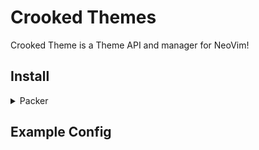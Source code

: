 # Crooked Themes

Crooked Theme is a Theme API and manager for NeoVim!

## Install
<details>
 <summary>Packer</summary>

  ```
  require('mini.icons').setup()
  ```

</details>

## Example Config


